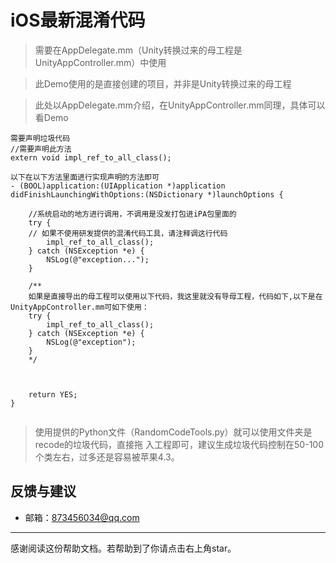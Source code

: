  # iOS最新混淆代码

> 需要在AppDelegate.mm（Unity转换过来的母工程是UnityAppController.mm）中使用

>此Demo使用的是直接创建的项目，并非是Unity转换过来的母工程

>此处以AppDelegate.mm介绍，在UnityAppController.mm同理，具体可以看Demo

```
需要声明垃圾代码
//需要声明此方法
extern void impl_ref_to_all_class();

以下在以下方法里面进行实现声明的方法即可
- (BOOL)application:(UIApplication *)application didFinishLaunchingWithOptions:(NSDictionary *)launchOptions {

    //系统启动的地方进行调用，不调用是没发打包进iPA包里面的
    try {
    // 如果不使用研发提供的混淆代码工具，请注释调这行代码
        impl_ref_to_all_class();
    } catch (NSException *e) {
        NSLog(@"exception...");
    }

    /**
    如果是直接导出的母工程可以使用以下代码，我这里就没有导母工程，代码如下,以下是在UnityAppController.mm可如下使用：
    try {
        impl_ref_to_all_class();
    } catch (NSException *e) {
        NSLog(@"exception");
    }
    */



    return YES;
}


```

>使用提供的Python文件（RandomCodeTools.py）就可以使用文件夹是recode的垃圾代码，直接拖          入工程即可，建议生成垃圾代码控制在50-100个类左右，过多还是容易被苹果4.3。


 ## 反馈与建议
- 邮箱：<873456034@qq.com>

---------
感谢阅读这份帮助文档。若帮助到了你请点击右上角star。


